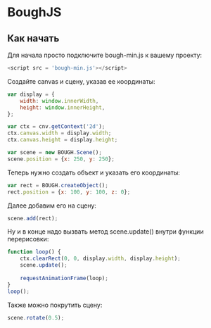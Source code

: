 # BoughJS

## Как начать

Для начала просто подключите bough-min.js к вашему проекту:
````js
<script src = 'bough-min.js'></script>
````
Создайте сanvas и сцену, указав ее координаты:
````js
var display = {
	width: window.innerWidth,
	height: window.innerHeight,
};

var ctx = cnv.getContext('2d');
ctx.canvas.width = display.width;
ctx.canvas.height = display.height;

var scene = new BOUGH.Scene();
scene.position = {x: 250, y: 250};
````

Теперь нужно создать объект и указать его координаты:
````js
var rect = BOUGH.createObject();
rect.position = {x: 100, y: 100, z: 0};
````

Далее добавим его на сцену:
````js
scene.add(rect);
````

Ну и в конце надо вызвать метод scene.update() внутри функции перерисовки:
````js
function loop() {
	ctx.clearRect(0, 0, display.width, display.height);
	scene.update();
	
	requestAnimationFrame(loop);
}
loop();
````
Также можно покрутить сцену:
````js
scene.rotate(0.5);
````

